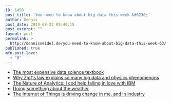 ```yaml
---
ID: 1458
post_title: 'You need to know about big data this week &#8230;'
author: Dennis
post_date: 2014-08-22 09:40:15
post_excerpt: ""
layout: post
permalink: >
  http://dennisseidel.de/you-need-to-know-about-big-data-this-week-63/
published: true
mfn-post-love:
  - "0"
---
```

<ul class="scrd_digest">
<li><a href="http://www.datasciencecentral.com/xn/detail/6448529:BlogPost:197852" rel="external">The most expensive data science textbook</a>
</li>
<li><a href="http://www.datasciencecentral.com/xn/detail/6448529:BlogPost:197657" rel="external">Why Zipf&#039;s law explains so many big data and physics phenomenons</a>
</li>
<li><a href="http://feedproxy.google.com/~r/ibm-big-data-hub/~3/GfMYxhHf6vg/nature-analytics-i-cod-help-falling-love-ibm" rel="external">The Nature of Analytics: I cod help falling in love with IBM</a>
</li>
<li><a href="http://feedproxy.google.com/~r/ibm-big-data-hub/~3/vsZseg8Y0zo/doing-something-about-weather" rel="external">Doing something about the weather</a>
</li>
<li><a href="http://feedproxy.google.com/~r/ibm-big-data-hub/~3/hTuy-_tpkPo/internet-things-driving-change-me-and-industry" rel="external">The Internet of Things is driving change in me, and in industry</a>
</li>
</ul>